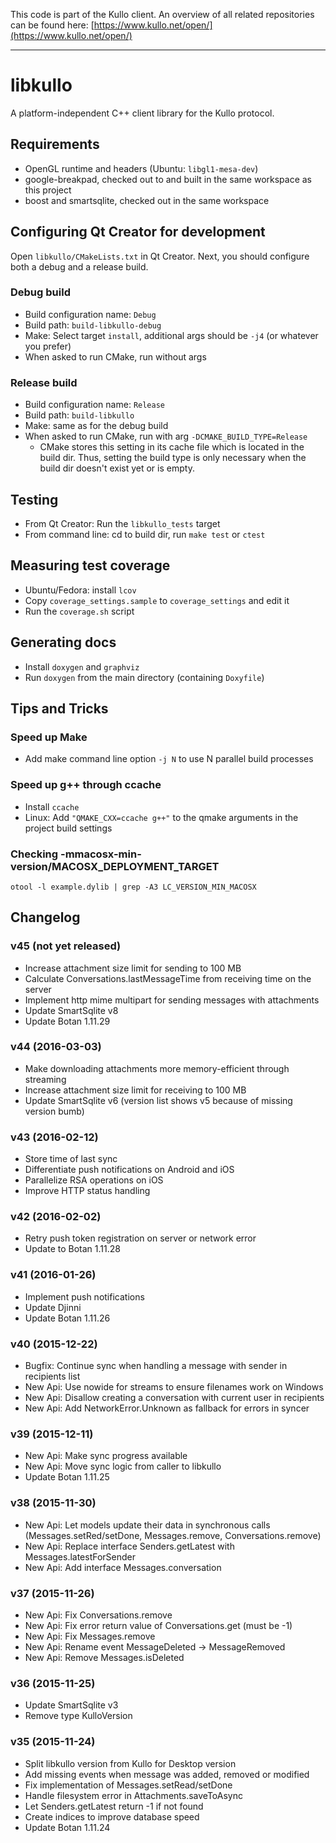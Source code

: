 This code is part of the Kullo client. An overview of all related
repositories can be found here:
[https://www.kullo.net/open/](https://www.kullo.net/open/)
***********

libkullo
========

A platform-independent C++ client library for the Kullo protocol.

Requirements
------------

* OpenGL runtime and headers (Ubuntu: `libgl1-mesa-dev`)
* google-breakpad, checked out to and built in the same workspace as this project
* boost and smartsqlite, checked out in the same workspace

Configuring Qt Creator for development
--------------------------------------

Open `libkullo/CMakeLists.txt` in Qt Creator. Next, you should configure both a debug and a release build.

### Debug build

* Build configuration name: `Debug`
* Build path: `build-libkullo-debug`
* Make: Select target `install`, additional args should be `-j4` (or whatever you prefer)
* When asked to run CMake, run without args

### Release build

* Build configuration name: `Release`
* Build path: `build-libkullo`
* Make: same as for the debug build
* When asked to run CMake, run with arg `-DCMAKE_BUILD_TYPE=Release`
    * CMake stores this setting in its cache file which is located in the build dir. Thus, setting the build type is only necessary when the build dir doesn't exist yet or is empty.

Testing
-------

* From Qt Creator: Run the `libkullo_tests` target
* From command line: cd to build dir, run `make test` or `ctest`

Measuring test coverage
-----------------------

* Ubuntu/Fedora: install `lcov`
* Copy `coverage_settings.sample` to `coverage_settings` and edit it
* Run the `coverage.sh` script

Generating docs
---------------

* Install `doxygen` and `graphviz`
* Run `doxygen` from the main directory (containing `Doxyfile`)

Tips and Tricks
---------------

### Speed up Make
* Add make command line option `-j N` to use N parallel build processes

### Speed up g++ through ccache
* Install `ccache`
* Linux: Add `"QMAKE_CXX=ccache g++"` to the qmake arguments in the project build settings

### Checking -mmacosx-min-version/MACOSX\_DEPLOYMENT\_TARGET
`otool -l example.dylib | grep -A3 LC_VERSION_MIN_MACOSX`

Changelog
---------

### v45 (not yet released)

 * Increase attachment size limit for sending to 100 MB
 * Calculate Conversations.lastMessageTime from receiving time on the server
 * Implement http mime multipart for sending messages with attachments
 * Update SmartSqlite v8
 * Update Botan 1.11.29

### v44 (2016-03-03)

 * Make downloading attachments more memory-efficient through streaming
 * Increase attachment size limit for receiving to 100 MB
 * Update SmartSqlite v6 (version list shows v5 because of missing version bumb)

### v43 (2016-02-12)

 * Store time of last sync
 * Differentiate push notifications on Android and iOS
 * Parallelize RSA operations on iOS
 * Improve HTTP status handling

### v42 (2016-02-02)

 * Retry push token registration on server or network error
 * Update to Botan 1.11.28

### v41 (2016-01-26)

 * Implement push notifications
 * Update Djinni
 * Update Botan 1.11.26

### v40 (2015-12-22)

 * Bugfix: Continue sync when handling a message with sender in recipients list
 * New Api: Use nowide for streams to ensure filenames work on Windows
 * New Api: Disallow creating a conversation with current user in recipients
 * New Api: Add NetworkError.Unknown as fallback for errors in syncer

### v39 (2015-12-11)

 * New Api: Make sync progress available
 * New Api: Move sync logic from caller to libkullo
 * Update Botan 1.11.25

### v38 (2015-11-30)

 * New Api: Let models update their data in synchronous calls (Messages.setRed/setDone, Messages.remove, Conversations.remove)
 * New Api: Replace interface Senders.getLatest with Messages.latestForSender
 * New Api: Add interface Messages.conversation

### v37 (2015-11-26)

 * New Api: Fix Conversations.remove
 * New Api: Fix error return value of Conversations.get (must be -1)
 * New Api: Fix Messages.remove
 * New Api: Rename event MessageDeleted -> MessageRemoved
 * New Api: Remove Messages.isDeleted

### v36 (2015-11-25)

 * Update SmartSqlite v3
 * Remove type KulloVersion

### v35 (2015-11-24)

 * Split libkullo version from Kullo for Desktop version
 * Add missing events when message was added, removed or modified
 * Fix implementation of Messages.setRead/setDone
 * Handle filesystem error in Attachments.saveToAsync
 * Let Senders.getLatest return -1 if not found
 * Create indices to improve database speed
 * Update Botan 1.11.24
